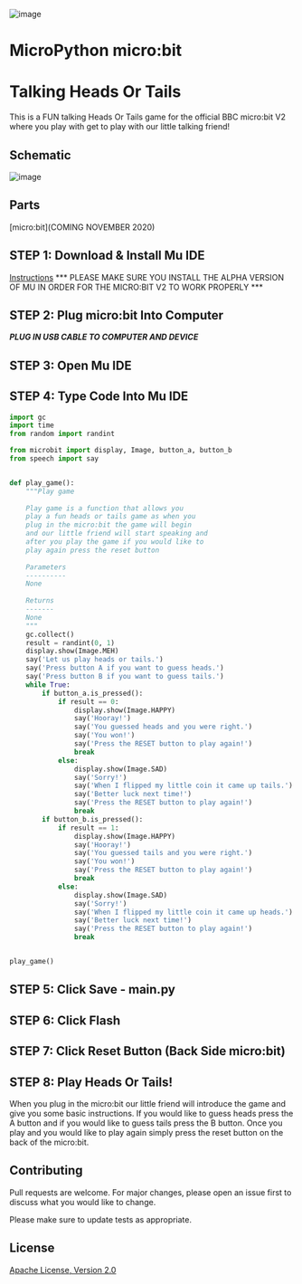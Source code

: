 ![image](https://github.com/mytechnotalent/MicroPython-micro-bit_Talking_Heads_Or_Tails/blob/main/MPMBTHOT.png?raw=true)

# MicroPython micro:bit
# Talking Heads Or Tails
This is a FUN talking Heads Or Tails game for the official BBC micro:bit V2 where you play with get to play with our little talking friend!

## Schematic
![image](https://github.com/mytechnotalent/MicroPython-micro-bit_Talking_Heads_Or_Tails/blob/main/schematic.png?raw=true)

## Parts
[micro:bit](COMING NOVEMBER 2020)

## STEP 1: Download & Install Mu IDE
[Instructions](https://www.linkedin.com/pulse/python-kids-part-2-install-mu-ide-kevin-thomas/)
*** PLEASE MAKE SURE YOU INSTALL THE ALPHA VERSION OF MU IN ORDER FOR THE MICRO:BIT V2 TO WORK PROPERLY ***

## STEP 2: Plug micro:bit Into Computer
***PLUG IN USB CABLE TO COMPUTER AND DEVICE***

## STEP 3: Open Mu IDE

## STEP 4: Type Code Into Mu IDE
```python
import gc
import time
from random import randint

from microbit import display, Image, button_a, button_b
from speech import say


def play_game():
    """Play game 
    
    Play game is a function that allows you
    play a fun heads or tails game as when you
    plug in the micro:bit the game will begin
    and our little friend will start speaking and
    after you play the game if you would like to
    play again press the reset button
    
    Parameters
    ----------
    None
        
    Returns
    -------
    None
    """
    gc.collect()
    result = randint(0, 1)
    display.show(Image.MEH)
    say('Let us play heads or tails.')
    say('Press button A if you want to guess heads.')
    say('Press button B if you want to guess tails.')
    while True:
        if button_a.is_pressed():
            if result == 0:
                display.show(Image.HAPPY)
                say('Hooray!')
                say('You guessed heads and you were right.')
                say('You won!')
                say('Press the RESET button to play again!')
                break
            else:
                display.show(Image.SAD)
                say('Sorry!')
                say('When I flipped my little coin it came up tails.')
                say('Better luck next time!')
                say('Press the RESET button to play again!')
                break
        if button_b.is_pressed():
            if result == 1:
                display.show(Image.HAPPY)
                say('Hooray!')
                say('You guessed tails and you were right.')
                say('You won!')
                say('Press the RESET button to play again!')
                break
            else:
                display.show(Image.SAD)
                say('Sorry!')
                say('When I flipped my little coin it came up heads.')
                say('Better luck next time!')
                say('Press the RESET button to play again!')
                break


play_game()
```

## STEP 5: Click Save - main.py

## STEP 6: Click Flash

## STEP 7: Click Reset Button (Back Side micro:bit)

## STEP 8: Play Heads Or Tails!
When you plug in the micro:bit our little friend will introduce the game and give you some basic instructions.  If you would like to guess heads press the A button and if you would like to guess tails press the B button.  Once you play and you would like to play again simply press the reset button on the back of the micro:bit.

## Contributing
Pull requests are welcome. For major changes, please open an issue first to discuss what you would like to change.

Please make sure to update tests as appropriate.

## License
[Apache License, Version 2.0](https://www.apache.org/licenses/LICENSE-2.0)
